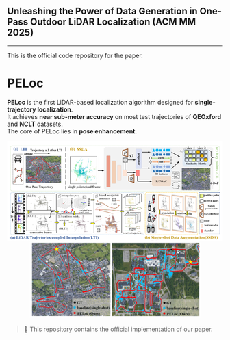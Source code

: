 ## Unleashing the Power of Data Generation in One-Pass Outdoor LiDAR Localization  (ACM MM 2025)
------
This is the official code repository for the paper.

# PELoc

**PELoc** is the first LiDAR-based localization algorithm designed for **single-trajectory localization**.  
It achieves **near sub-meter accuracy** on most test trajectories of **QEOxford** and **NCLT** datasets.  
The core of PELoc lies in **pose enhancement**.

<p align="center">
  <img src="https://raw.githubusercontent.com/Eaton2022/PELoc/main/mm.png" width="600">
  <img src="https://raw.githubusercontent.com/Eaton2022/PELoc/main/2025-08-29_010302.png" width="400">
</p>

> 📌 This repository contains the official implementation of our paper.
